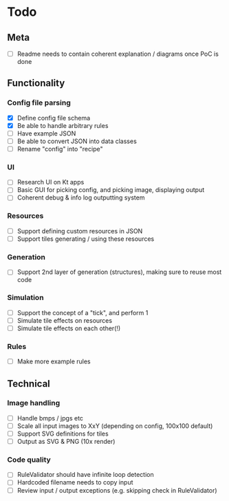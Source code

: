 # Todo

## Meta

- [ ] Readme needs to contain coherent explanation / diagrams once PoC is done

## Functionality

### Config file parsing

- [x] Define config file schema
- [x] Be able to handle arbitrary rules
- [ ] Have example JSON
- [ ] Be able to convert JSON into data classes
- [ ] Rename "config" into "recipe"

### UI

- [ ] Research UI on Kt apps
- [ ] Basic GUI for picking config, and picking image, displaying output
- [ ] Coherent debug & info log outputting system

### Resources

- [ ] Support defining custom resources in JSON
- [ ] Support tiles generating / using these resources

### Generation

- [ ] Support 2nd layer of generation (structures), making sure to reuse most code

### Simulation

- [ ] Support the concept of a "tick", and perform 1
- [ ] Simulate tile effects on resources
- [ ] Simulate tile effects on each other(!)

### Rules

- [ ] Make more example rules

## Technical

### Image handling

- [ ] Handle bmps / jpgs etc
- [ ] Scale all input images to XxY (depending on config, 100x100 default)
- [ ] Support SVG definitions for tiles
- [ ] Output as SVG & PNG (10x render)

### Code quality

- [ ] RuleValidator should have infinite loop detection
- [ ] Hardcoded filename needs to copy input
- [ ] Review input / output exceptions (e.g. skipping check in RuleValidator)